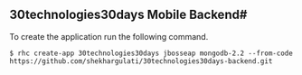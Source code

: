 ## 30technologies30days Mobile Backend#

To create the application run the following command.

```
$ rhc create-app 30technologies30days jbosseap mongodb-2.2 --from-code https://github.com/shekhargulati/30technologies30days-backend.git
```